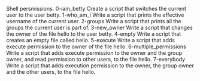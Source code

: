 Shell persmissions.
0-iam_betty Create a script that switches the current user to the user betty.
1-who_am_i Write a script that prints the effective username of the current user.
2-groups Write a script that prints all the groups the current user is part of.
3-new_owner Write a script that changes the owner of the file hello to the user betty.
4-empty Write a script that creates an empty file called hello.
5-execute Write a script that adds execute permission to the owner of the file hello.
6-multiple_permissions Write a script that adds execute permission to the owner and the group owner, and read permission to other users, to the file hello.
7-everybody Write a script that adds execution permission to the owner, the group owner and the other users, to the file hello.
